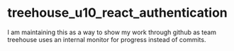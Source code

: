 # treehouse_u10_react_authentication
I am maintaining this as a way to show my work through github as team treehouse uses an internal monitor for progress instead of commits.